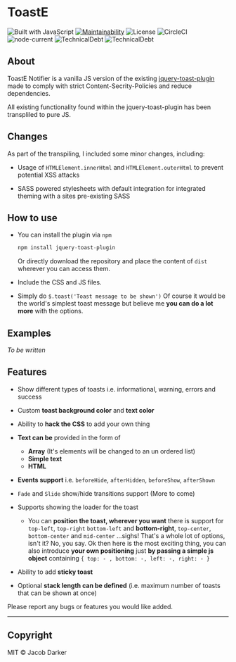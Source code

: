 # ToastE

![Built with JavaScript](https://img.shields.io/badge/Built%20with-JavaScript-red?style=flat&logo=javascript)
[![Maintainability](https://api.codeclimate.com/v1/badges/b177b2a2328c204635b2/maintainability)](https://codeclimate.com/github/Darker21/ToastE/maintainability)
![License](https://badgen.net/badge/license/MIT/blue)
![[CircleCI](https://circleci.com/gh/Darker21/ToastE/tree/main.svg?style=shield)](https://img.shields.io/circleci/build/github/Darker21/ToastE/main?logo=circleci)
![node-current](https://img.shields.io/node/v/toaste-notifier?label=npm&logo=npm)
![TechnicalDebt](https://badgen.net/codeclimate/tech-debt/Darker21/ToastE)
![TechnicalDebt](https://badgen.net/codeclimate/maintainability/Darker21/ToastE)

## About

ToastE Notifier is a vanilla JS version of the existing [jquery-toast-plugin](https://github.com/kamranahmedse/jquery-toast-plugin) made to comply with strict Content-Secrity-Policies and reduce dependencies.

All existing functionality found within the jquery-toast-plugin has been transpliled to pure JS.

## Changes

As part of the transpiling, I included some minor changes, including:

- Usage of `HTMLElement.innerHtml` and `HTMLElement.outerHtml` to prevent potential XSS attacks

- SASS powered stylesheets with default integration for integrated theming with a sites pre-existing SASS

## How to use

- You can install the plugin via `npm`
  
    ```js
    npm install jquery-toast-plugin
    ```
  
    Or directly download the repository and place the content of `dist` wherever you can access them.
- Include the CSS and JS files.
- Simply do ```$.toast('Toast message to be shown')``` Of course it would be the world's simplest toast message but believe me **you can do a lot more** with the options.

## Examples

_To be written_

## Features

- Show different types of toasts i.e. informational, warning, errors and success
- Custom **toast background color** and **text color**
- Ability to **hack the CSS** to add your own thing
- **Text can be** provided in the form of
  - **Array** (It's elements will be changed to an un ordered list)
  - **Simple text**
  - **HTML**
  
- **Events support** i.e. `beforeHide`, `afterHidden`, `beforeShow`, `afterShown`

- `Fade` and `Slide` show/hide transitions support (More to come)
- Supports showing the loader for the toast
  - You can **position the toast, wherever you want** there is support for `top-left`, `top-right` `bottom-left` and **bottom-right**, `top-center`, `bottom-center` and `mid-center` ...sighs! That's a whole lot of options, isn't it? No, you say. Ok then here is the most exciting thing, you can also introduce **your own positioning** just **by passing a simple js object** containing `{ top: - , bottom: -, left: -, right: - }`

- Ability to add **sticky toast**

- Optional **stack length can be defined** (i.e. maximum number of toasts that can be shown at once)

Please report any bugs or features you would like added.

---

## Copyright

MIT © Jacob Darker
